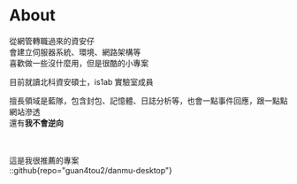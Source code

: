 # About

從網管轉職過來的資安仔  
會建立伺服器系統、環境、網路架構等  
喜歡做一些沒什麼用，但是很酷的小專案  

目前就讀北科資安碩士，is1ab 實驗室成員  

擅長領域是藍隊，包含封包、記憶體、日誌分析等，也會一點事件回應，跟一點點網站滲透  
還有**我不會逆向**

<br></br>
這是我很推薦的專案  
::github{repo="guan4tou2/danmu-desktop"}
